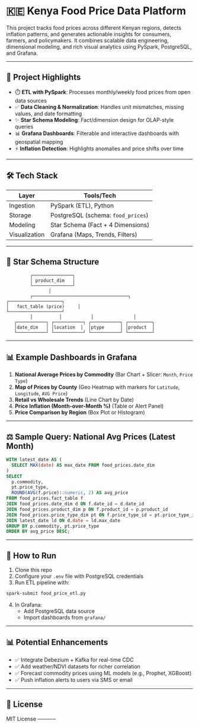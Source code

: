 # 🇰🇪 Kenya Food Price Data Platform

This project tracks food prices across different Kenyan regions, detects inflation patterns, and generates actionable insights for consumers, farmers, and policymakers. It combines scalable data engineering, dimensional modeling, and rich visual analytics using PySpark, PostgreSQL, and Grafana.

---

## 🧹 Project Highlights

- ⏱️ **ETL with PySpark**: Processes monthly/weekly food prices from open data sources
- ✅ **Data Cleaning & Normalization**: Handles unit mismatches, missing values, and date formatting
- ✨ **Star Schema Modeling**: Fact/dimension design for OLAP-style queries
- 📊 **Grafana Dashboards**: Filterable and interactive dashboards with geospatial mapping
- ⚡ **Inflation Detection**: Highlights anomalies and price shifts over time

---

## 🛠️ Tech Stack

| Layer        | Tools/Tech                         |
|--------------|------------------------------------|
| Ingestion    | PySpark (ETL), Python              |
| Storage      | PostgreSQL (schema: `food_prices`) |
| Modeling     | Star Schema (Fact + 4 Dimensions)  |
| Visualization| Grafana (Maps, Trends, Filters)    |

---

## 📁 Star Schema Structure

```plaintext
         ┌───────────────┐
         │ product_dim   │
         └───────────────┘
                │
         ┌────────────────────────────────────┐
┌────────────────────┐
│   fact_table (price)     │
└────────────────────┘
         │          │           │               │
   ┌───────────┐ ┌───────────┐ ┌───────────┐ ┌─────────┐
   │date_dim   │ │location  │  │ptype      │ │product  │
   └───────────┘ └───────────┘ └───────────┘ └─────────┘
```

---

## 📊 Example Dashboards in Grafana

1. **National Average Prices by Commodity** (Bar Chart + Slicer: `Month`, `Price Type`)
2. **Map of Prices by County** (Geo Heatmap with markers for `Latitude`, `Longitude`, `AVG Price`)
3. **Retail vs Wholesale Trends** (Line Chart by Date)
4. **Price Inflation (Month-over-Month %)** (Table or Alert Panel)
5. **Price Comparison by Region** (Box Plot or Histogram)

---

## ⚖️ Sample Query: National Avg Prices (Latest Month)

```sql
WITH latest_date AS (
  SELECT MAX(date) AS max_date FROM food_prices.date_dim
)
SELECT
  p.commodity,
  pt.price_type,
  ROUND(AVG(f.price)::numeric, 2) AS avg_price
FROM food_prices.fact_table f
JOIN food_prices.date_dim d ON f.date_id = d.date_id
JOIN food_prices.product_dim p ON f.product_id = p.product_id
JOIN food_prices.price_type_dim pt ON f.price_type_id = pt.price_type_id
JOIN latest_date ld ON d.date = ld.max_date
GROUP BY p.commodity, pt.price_type
ORDER BY avg_price DESC;
```

---

## 📖 How to Run

1. Clone this repo
2. Configure your `.env` file with PostgreSQL credentials
3. Run ETL pipeline with:

```bash
spark-submit food_price_etl.py
```

4. In Grafana:
   - Add PostgreSQL data source
   - Import dashboards from `grafana/`

---

## 📊 Potential Enhancements

- ✅ Integrate Debezium + Kafka for real-time CDC
- ✅ Add weather/NDVI datasets for richer correlation
- ✅ Forecast commodity prices using ML models (e.g., Prophet, XGBoost)
- ✅ Push inflation alerts to users via SMS or email

---

## 📄 License

MIT License
─────